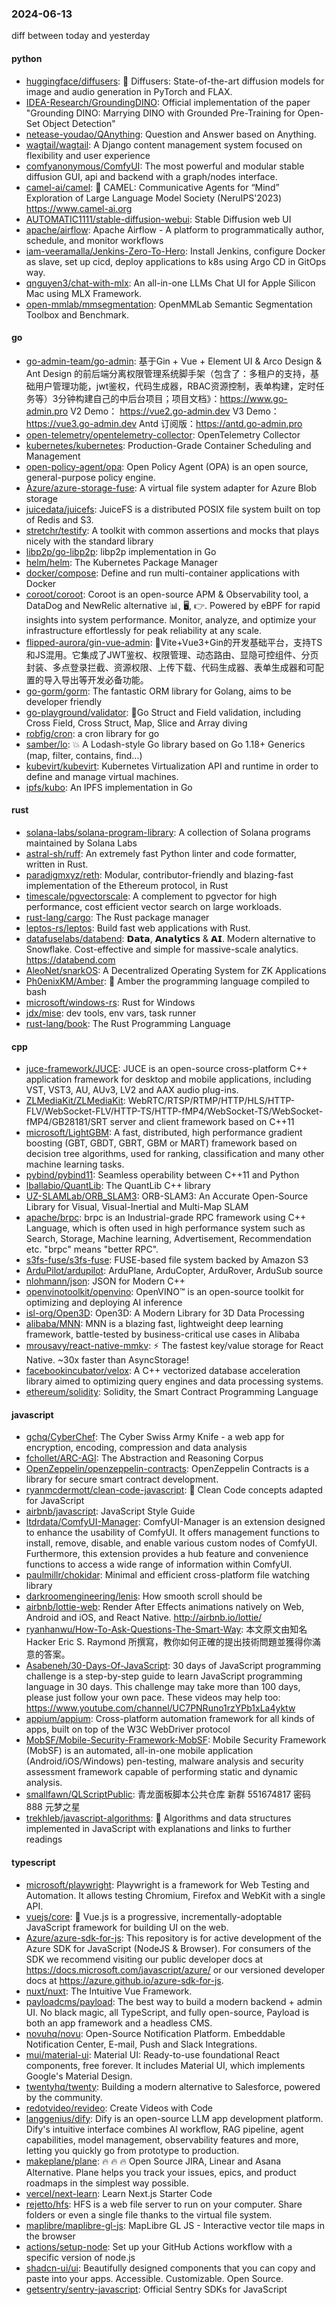 ### 2024-06-13
diff between today and yesterday

#### python
* [huggingface/diffusers](https://github.com/huggingface/diffusers): 🤗 Diffusers: State-of-the-art diffusion models for image and audio generation in PyTorch and FLAX.
* [IDEA-Research/GroundingDINO](https://github.com/IDEA-Research/GroundingDINO): Official implementation of the paper "Grounding DINO: Marrying DINO with Grounded Pre-Training for Open-Set Object Detection"
* [netease-youdao/QAnything](https://github.com/netease-youdao/QAnything): Question and Answer based on Anything.
* [wagtail/wagtail](https://github.com/wagtail/wagtail): A Django content management system focused on flexibility and user experience
* [comfyanonymous/ComfyUI](https://github.com/comfyanonymous/ComfyUI): The most powerful and modular stable diffusion GUI, api and backend with a graph/nodes interface.
* [camel-ai/camel](https://github.com/camel-ai/camel): 🐫 CAMEL: Communicative Agents for “Mind” Exploration of Large Language Model Society (NeruIPS'2023) https://www.camel-ai.org
* [AUTOMATIC1111/stable-diffusion-webui](https://github.com/AUTOMATIC1111/stable-diffusion-webui): Stable Diffusion web UI
* [apache/airflow](https://github.com/apache/airflow): Apache Airflow - A platform to programmatically author, schedule, and monitor workflows
* [iam-veeramalla/Jenkins-Zero-To-Hero](https://github.com/iam-veeramalla/Jenkins-Zero-To-Hero): Install Jenkins, configure Docker as slave, set up cicd, deploy applications to k8s using Argo CD in GitOps way.
* [qnguyen3/chat-with-mlx](https://github.com/qnguyen3/chat-with-mlx): An all-in-one LLMs Chat UI for Apple Silicon Mac using MLX Framework.
* [open-mmlab/mmsegmentation](https://github.com/open-mmlab/mmsegmentation): OpenMMLab Semantic Segmentation Toolbox and Benchmark.

#### go
* [go-admin-team/go-admin](https://github.com/go-admin-team/go-admin): 基于Gin + Vue + Element UI & Arco Design & Ant Design 的前后端分离权限管理系统脚手架（包含了：多租户的支持，基础用户管理功能，jwt鉴权，代码生成器，RBAC资源控制，表单构建，定时任务等）3分钟构建自己的中后台项目；项目文档》：https://www.go-admin.pro V2 Demo： https://vue2.go-admin.dev V3 Demo： https://vue3.go-admin.dev Antd 订阅版：https://antd.go-admin.pro
* [open-telemetry/opentelemetry-collector](https://github.com/open-telemetry/opentelemetry-collector): OpenTelemetry Collector
* [kubernetes/kubernetes](https://github.com/kubernetes/kubernetes): Production-Grade Container Scheduling and Management
* [open-policy-agent/opa](https://github.com/open-policy-agent/opa): Open Policy Agent (OPA) is an open source, general-purpose policy engine.
* [Azure/azure-storage-fuse](https://github.com/Azure/azure-storage-fuse): A virtual file system adapter for Azure Blob storage
* [juicedata/juicefs](https://github.com/juicedata/juicefs): JuiceFS is a distributed POSIX file system built on top of Redis and S3.
* [stretchr/testify](https://github.com/stretchr/testify): A toolkit with common assertions and mocks that plays nicely with the standard library
* [libp2p/go-libp2p](https://github.com/libp2p/go-libp2p): libp2p implementation in Go
* [helm/helm](https://github.com/helm/helm): The Kubernetes Package Manager
* [docker/compose](https://github.com/docker/compose): Define and run multi-container applications with Docker
* [coroot/coroot](https://github.com/coroot/coroot): Coroot is an open-source APM & Observability tool, a DataDog and NewRelic alternative 📊, 🖥️, 👉. Powered by eBPF for rapid insights into system performance. Monitor, analyze, and optimize your infrastructure effortlessly for peak reliability at any scale.
* [flipped-aurora/gin-vue-admin](https://github.com/flipped-aurora/gin-vue-admin): 🚀Vite+Vue3+Gin的开发基础平台，支持TS和JS混用。它集成了JWT鉴权、权限管理、动态路由、显隐可控组件、分页封装、多点登录拦截、资源权限、上传下载、代码生成器、表单生成器和可配置的导入导出等开发必备功能。
* [go-gorm/gorm](https://github.com/go-gorm/gorm): The fantastic ORM library for Golang, aims to be developer friendly
* [go-playground/validator](https://github.com/go-playground/validator): 💯Go Struct and Field validation, including Cross Field, Cross Struct, Map, Slice and Array diving
* [robfig/cron](https://github.com/robfig/cron): a cron library for go
* [samber/lo](https://github.com/samber/lo): 💥 A Lodash-style Go library based on Go 1.18+ Generics (map, filter, contains, find...)
* [kubevirt/kubevirt](https://github.com/kubevirt/kubevirt): Kubernetes Virtualization API and runtime in order to define and manage virtual machines.
* [ipfs/kubo](https://github.com/ipfs/kubo): An IPFS implementation in Go

#### rust
* [solana-labs/solana-program-library](https://github.com/solana-labs/solana-program-library): A collection of Solana programs maintained by Solana Labs
* [astral-sh/ruff](https://github.com/astral-sh/ruff): An extremely fast Python linter and code formatter, written in Rust.
* [paradigmxyz/reth](https://github.com/paradigmxyz/reth): Modular, contributor-friendly and blazing-fast implementation of the Ethereum protocol, in Rust
* [timescale/pgvectorscale](https://github.com/timescale/pgvectorscale): A complement to pgvector for high performance, cost efficient vector search on large workloads.
* [rust-lang/cargo](https://github.com/rust-lang/cargo): The Rust package manager
* [leptos-rs/leptos](https://github.com/leptos-rs/leptos): Build fast web applications with Rust.
* [datafuselabs/databend](https://github.com/datafuselabs/databend): 𝗗𝗮𝘁𝗮, 𝗔𝗻𝗮𝗹𝘆𝘁𝗶𝗰𝘀 & 𝗔𝗜. Modern alternative to Snowflake. Cost-effective and simple for massive-scale analytics. https://databend.com
* [AleoNet/snarkOS](https://github.com/AleoNet/snarkOS): A Decentralized Operating System for ZK Applications
* [Ph0enixKM/Amber](https://github.com/Ph0enixKM/Amber): 💎 Amber the programming language compiled to bash
* [microsoft/windows-rs](https://github.com/microsoft/windows-rs): Rust for Windows
* [jdx/mise](https://github.com/jdx/mise): dev tools, env vars, task runner
* [rust-lang/book](https://github.com/rust-lang/book): The Rust Programming Language

#### cpp
* [juce-framework/JUCE](https://github.com/juce-framework/JUCE): JUCE is an open-source cross-platform C++ application framework for desktop and mobile applications, including VST, VST3, AU, AUv3, LV2 and AAX audio plug-ins.
* [ZLMediaKit/ZLMediaKit](https://github.com/ZLMediaKit/ZLMediaKit): WebRTC/RTSP/RTMP/HTTP/HLS/HTTP-FLV/WebSocket-FLV/HTTP-TS/HTTP-fMP4/WebSocket-TS/WebSocket-fMP4/GB28181/SRT server and client framework based on C++11
* [microsoft/LightGBM](https://github.com/microsoft/LightGBM): A fast, distributed, high performance gradient boosting (GBT, GBDT, GBRT, GBM or MART) framework based on decision tree algorithms, used for ranking, classification and many other machine learning tasks.
* [pybind/pybind11](https://github.com/pybind/pybind11): Seamless operability between C++11 and Python
* [lballabio/QuantLib](https://github.com/lballabio/QuantLib): The QuantLib C++ library
* [UZ-SLAMLab/ORB_SLAM3](https://github.com/UZ-SLAMLab/ORB_SLAM3): ORB-SLAM3: An Accurate Open-Source Library for Visual, Visual-Inertial and Multi-Map SLAM
* [apache/brpc](https://github.com/apache/brpc): brpc is an Industrial-grade RPC framework using C++ Language, which is often used in high performance system such as Search, Storage, Machine learning, Advertisement, Recommendation etc. "brpc" means "better RPC".
* [s3fs-fuse/s3fs-fuse](https://github.com/s3fs-fuse/s3fs-fuse): FUSE-based file system backed by Amazon S3
* [ArduPilot/ardupilot](https://github.com/ArduPilot/ardupilot): ArduPlane, ArduCopter, ArduRover, ArduSub source
* [nlohmann/json](https://github.com/nlohmann/json): JSON for Modern C++
* [openvinotoolkit/openvino](https://github.com/openvinotoolkit/openvino): OpenVINO™ is an open-source toolkit for optimizing and deploying AI inference
* [isl-org/Open3D](https://github.com/isl-org/Open3D): Open3D: A Modern Library for 3D Data Processing
* [alibaba/MNN](https://github.com/alibaba/MNN): MNN is a blazing fast, lightweight deep learning framework, battle-tested by business-critical use cases in Alibaba
* [mrousavy/react-native-mmkv](https://github.com/mrousavy/react-native-mmkv): ⚡️ The fastest key/value storage for React Native. ~30x faster than AsyncStorage!
* [facebookincubator/velox](https://github.com/facebookincubator/velox): A C++ vectorized database acceleration library aimed to optimizing query engines and data processing systems.
* [ethereum/solidity](https://github.com/ethereum/solidity): Solidity, the Smart Contract Programming Language

#### javascript
* [gchq/CyberChef](https://github.com/gchq/CyberChef): The Cyber Swiss Army Knife - a web app for encryption, encoding, compression and data analysis
* [fchollet/ARC-AGI](https://github.com/fchollet/ARC-AGI): The Abstraction and Reasoning Corpus
* [OpenZeppelin/openzeppelin-contracts](https://github.com/OpenZeppelin/openzeppelin-contracts): OpenZeppelin Contracts is a library for secure smart contract development.
* [ryanmcdermott/clean-code-javascript](https://github.com/ryanmcdermott/clean-code-javascript): 🛁 Clean Code concepts adapted for JavaScript
* [airbnb/javascript](https://github.com/airbnb/javascript): JavaScript Style Guide
* [ltdrdata/ComfyUI-Manager](https://github.com/ltdrdata/ComfyUI-Manager): ComfyUI-Manager is an extension designed to enhance the usability of ComfyUI. It offers management functions to install, remove, disable, and enable various custom nodes of ComfyUI. Furthermore, this extension provides a hub feature and convenience functions to access a wide range of information within ComfyUI.
* [paulmillr/chokidar](https://github.com/paulmillr/chokidar): Minimal and efficient cross-platform file watching library
* [darkroomengineering/lenis](https://github.com/darkroomengineering/lenis): How smooth scroll should be
* [airbnb/lottie-web](https://github.com/airbnb/lottie-web): Render After Effects animations natively on Web, Android and iOS, and React Native. http://airbnb.io/lottie/
* [ryanhanwu/How-To-Ask-Questions-The-Smart-Way](https://github.com/ryanhanwu/How-To-Ask-Questions-The-Smart-Way): 本文原文由知名 Hacker Eric S. Raymond 所撰寫，教你如何正確的提出技術問題並獲得你滿意的答案。
* [Asabeneh/30-Days-Of-JavaScript](https://github.com/Asabeneh/30-Days-Of-JavaScript): 30 days of JavaScript programming challenge is a step-by-step guide to learn JavaScript programming language in 30 days. This challenge may take more than 100 days, please just follow your own pace. These videos may help too: https://www.youtube.com/channel/UC7PNRuno1rzYPb1xLa4yktw
* [appium/appium](https://github.com/appium/appium): Cross-platform automation framework for all kinds of apps, built on top of the W3C WebDriver protocol
* [MobSF/Mobile-Security-Framework-MobSF](https://github.com/MobSF/Mobile-Security-Framework-MobSF): Mobile Security Framework (MobSF) is an automated, all-in-one mobile application (Android/iOS/Windows) pen-testing, malware analysis and security assessment framework capable of performing static and dynamic analysis.
* [smallfawn/QLScriptPublic](https://github.com/smallfawn/QLScriptPublic): 青龙面板脚本公共仓库 新群 551674817 密码888 元梦之星
* [trekhleb/javascript-algorithms](https://github.com/trekhleb/javascript-algorithms): 📝 Algorithms and data structures implemented in JavaScript with explanations and links to further readings

#### typescript
* [microsoft/playwright](https://github.com/microsoft/playwright): Playwright is a framework for Web Testing and Automation. It allows testing Chromium, Firefox and WebKit with a single API.
* [vuejs/core](https://github.com/vuejs/core): 🖖 Vue.js is a progressive, incrementally-adoptable JavaScript framework for building UI on the web.
* [Azure/azure-sdk-for-js](https://github.com/Azure/azure-sdk-for-js): This repository is for active development of the Azure SDK for JavaScript (NodeJS & Browser). For consumers of the SDK we recommend visiting our public developer docs at https://docs.microsoft.com/javascript/azure/ or our versioned developer docs at https://azure.github.io/azure-sdk-for-js.
* [nuxt/nuxt](https://github.com/nuxt/nuxt): The Intuitive Vue Framework.
* [payloadcms/payload](https://github.com/payloadcms/payload): The best way to build a modern backend + admin UI. No black magic, all TypeScript, and fully open-source, Payload is both an app framework and a headless CMS.
* [novuhq/novu](https://github.com/novuhq/novu): Open-Source Notification Platform. Embeddable Notification Center, E-mail, Push and Slack Integrations.
* [mui/material-ui](https://github.com/mui/material-ui): Material UI: Ready-to-use foundational React components, free forever. It includes Material UI, which implements Google's Material Design.
* [twentyhq/twenty](https://github.com/twentyhq/twenty): Building a modern alternative to Salesforce, powered by the community.
* [redotvideo/revideo](https://github.com/redotvideo/revideo): Create Videos with Code
* [langgenius/dify](https://github.com/langgenius/dify): Dify is an open-source LLM app development platform. Dify's intuitive interface combines AI workflow, RAG pipeline, agent capabilities, model management, observability features and more, letting you quickly go from prototype to production.
* [makeplane/plane](https://github.com/makeplane/plane): 🔥 🔥 🔥 Open Source JIRA, Linear and Asana Alternative. Plane helps you track your issues, epics, and product roadmaps in the simplest way possible.
* [vercel/next-learn](https://github.com/vercel/next-learn): Learn Next.js Starter Code
* [rejetto/hfs](https://github.com/rejetto/hfs): HFS is a web file server to run on your computer. Share folders or even a single file thanks to the virtual file system.
* [maplibre/maplibre-gl-js](https://github.com/maplibre/maplibre-gl-js): MapLibre GL JS - Interactive vector tile maps in the browser
* [actions/setup-node](https://github.com/actions/setup-node): Set up your GitHub Actions workflow with a specific version of node.js
* [shadcn-ui/ui](https://github.com/shadcn-ui/ui): Beautifully designed components that you can copy and paste into your apps. Accessible. Customizable. Open Source.
* [getsentry/sentry-javascript](https://github.com/getsentry/sentry-javascript): Official Sentry SDKs for JavaScript
